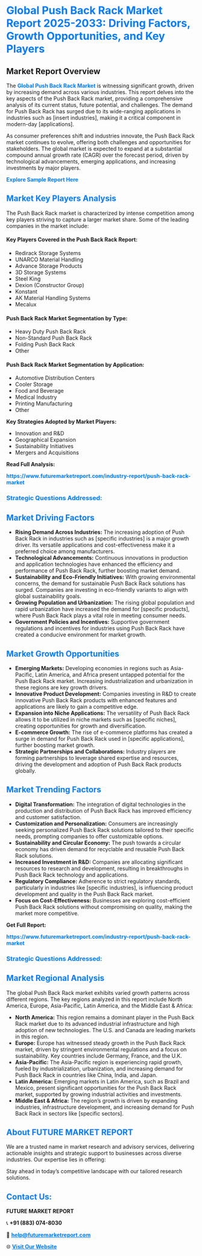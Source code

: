 <h1 style="color: #007BFF;">Global Push Back Rack Market Report 2025-2033: Driving Factors, Growth Opportunities, and Key Players</h1>

<section id="overview">
<h2>Market Report Overview</h2>
<p>The <a href="https://www.futuremarketreport.com/industry-report/push-back-rack-market" style="color: #007BFF; text-decoration: none;"><strong>Global Push Back Rack Market</strong></a> is witnessing significant growth, driven by increasing demand across various industries. This report delves into the key aspects of the Push Back Rack market, providing a comprehensive analysis of its current status, future potential, and challenges. The demand for Push Back Rack has surged due to its wide-ranging applications in industries such as [insert industries], making it a critical component in modern-day [applications].</p>
<p>As consumer preferences shift and industries innovate, the Push Back Rack market continues to evolve, offering both challenges and opportunities for stakeholders. The global market is expected to expand at a substantial compound annual growth rate (CAGR) over the forecast period, driven by technological advancements, emerging applications, and increasing investments by major players.</p>
</section>

<section id="overview">
<p><a href="https://www.futuremarketreport.com/request-sample/reportId=86799" style="color: #007BFF; text-decoration: none;"><strong>Explore Sample Report Here</strong></a></p>
</section>

<section id="key-players">
<h2 style="color: #007BFF;">Market Key Players Analysis</h2>
<p>The Push Back Rack market is characterized by intense competition among key players striving to capture a larger market share. Some of the leading companies in the market include:</p>
<h4>Key Players Covered in the Push Back Rack Report:</h4>
<ul><li>Redirack Storage Systems</li><li>UNARCO Material Handling</li><li>Advance Storage Products</li><li>3D Storage Systems</li><li>Steel King</li><li>Dexion (Constructor Group)</li><li>Konstant</li><li>AK Material Handling Systems</li><li>Mecalux</li></ul>
<h4>Push Back Rack Market Segmentation by Type:</h4>
<ul><li>Heavy Duty Push Back Rack</li><li>Non-Standard Push Back Rack</li><li>Folding Push Back Rack</li><li>Other</li></ul>

<h4>Push Back Rack Market Segmentation by Application:</h4>
<ul><li>Automotive Distribution Centers</li><li>Cooler Storage</li><li>Food and Beverage</li><li>Medical Industry</li><li>Printing Manufacturing</li><li>Other</li></ul>
<p><strong>Key Strategies Adopted by Market Players:</strong></p>
<ul>
<li>Innovation and R&D</li>
<li>Geographical Expansion</li>
<li>Sustainability Initiatives</li>
<li>Mergers and Acquisitions</li>
</ul>
</section>

<section>
<p><strong>Read Full Analysis: </strong></p><a href="https://www.futuremarketreport.com/industry-report/push-back-rack-market" style="color: #007BFF; text-decoration: none;"><strong>https://www.futuremarketreport.com/industry-report/push-back-rack-market</strong></a>
<h3 style="color: #007BFF;">Strategic Questions Addressed:</h3>
</section>

<section id="driving-factors">
<h2 style="color: #007BFF;">Market Driving Factors</h2>
<ul>
<li><strong>Rising Demand Across Industries:</strong> The increasing adoption of Push Back Rack in industries such as [specific industries] is a major growth driver. Its versatile applications and cost-effectiveness make it a preferred choice among manufacturers.</li>
<li><strong>Technological Advancements:</strong> Continuous innovations in production and application technologies have enhanced the efficiency and performance of Push Back Rack, further boosting market demand.</li>
<li><strong>Sustainability and Eco-Friendly Initiatives:</strong> With growing environmental concerns, the demand for sustainable Push Back Rack solutions has surged. Companies are investing in eco-friendly variants to align with global sustainability goals.</li>
<li><strong>Growing Population and Urbanization:</strong> The rising global population and rapid urbanization have increased the demand for [specific products], where Push Back Rack plays a vital role in meeting consumer needs.</li>
<li><strong>Government Policies and Incentives:</strong> Supportive government regulations and incentives for industries using Push Back Rack have created a conducive environment for market growth.</li>
</ul>
</section>

<section id="growth-opportunities">
<h2 style="color: #007BFF;">Market Growth Opportunities</h2>
<ul>
<li><strong>Emerging Markets:</strong> Developing economies in regions such as Asia-Pacific, Latin America, and Africa present untapped potential for the Push Back Rack market. Increasing industrialization and urbanization in these regions are key growth drivers.</li>
<li><strong>Innovative Product Development:</strong> Companies investing in R&D to create innovative Push Back Rack products with enhanced features and applications are likely to gain a competitive edge.</li>
<li><strong>Expansion into Niche Applications:</strong> The versatility of Push Back Rack allows it to be utilized in niche markets such as [specific niches], creating opportunities for growth and diversification.</li>
<li><strong>E-commerce Growth:</strong> The rise of e-commerce platforms has created a surge in demand for Push Back Rack used in [specific applications], further boosting market growth.</li>
<li><strong>Strategic Partnerships and Collaborations:</strong> Industry players are forming partnerships to leverage shared expertise and resources, driving the development and adoption of Push Back Rack products globally.</li>
</ul>
</section>

<section id="trending-factors">
<h2 style="color: #007BFF;">Market Trending Factors</h2>
<ul>
<li><strong>Digital Transformation:</strong> The integration of digital technologies in the production and distribution of Push Back Rack has improved efficiency and customer satisfaction.</li>
<li><strong>Customization and Personalization:</strong> Consumers are increasingly seeking personalized Push Back Rack solutions tailored to their specific needs, prompting companies to offer customizable options.</li>
<li><strong>Sustainability and Circular Economy:</strong> The push towards a circular economy has driven demand for recyclable and reusable Push Back Rack solutions.</li>
<li><strong>Increased Investment in R&D:</strong> Companies are allocating significant resources to research and development, resulting in breakthroughs in Push Back Rack technology and applications.</li>
<li><strong>Regulatory Compliance:</strong> Adherence to strict regulatory standards, particularly in industries like [specific industries], is influencing product development and quality in the Push Back Rack market.</li>
<li><strong>Focus on Cost-Effectiveness:</strong> Businesses are exploring cost-efficient Push Back Rack solutions without compromising on quality, making the market more competitive.</li>
</ul>
</section>

<section>
<p><strong>Get Full Report: </strong></p><a href="https://www.futuremarketreport.com/industry-report/push-back-rack-market" style="color: #007BFF; text-decoration: none;"><strong>https://www.futuremarketreport.com/industry-report/push-back-rack-market</strong></a>
<h3 style="color: #007BFF;">Strategic Questions Addressed:</h3>
</section>


<section id="regional-analysis">
<h2 style="color: #007BFF;">Market Regional Analysis</h2>
<p>The global Push Back Rack market exhibits varied growth patterns across different regions. The key regions analyzed in this report include North America, Europe, Asia-Pacific, Latin America, and the Middle East & Africa:</p>
<ul>
<li><strong>North America:</strong> This region remains a dominant player in the Push Back Rack market due to its advanced industrial infrastructure and high adoption of new technologies. The U.S. and Canada are leading markets in this region.</li>
<li><strong>Europe:</strong> Europe has witnessed steady growth in the Push Back Rack market, driven by stringent environmental regulations and a focus on sustainability. Key countries include Germany, France, and the U.K.</li>
<li><strong>Asia-Pacific:</strong> The Asia-Pacific region is experiencing rapid growth, fueled by industrialization, urbanization, and increasing demand for Push Back Rack in countries like China, India, and Japan.</li>
<li><strong>Latin America:</strong> Emerging markets in Latin America, such as Brazil and Mexico, present significant opportunities for the Push Back Rack market, supported by growing industrial activities and investments.</li>
<li><strong>Middle East & Africa:</strong> The region’s growth is driven by expanding industries, infrastructure development, and increasing demand for Push Back Rack in sectors like [specific sectors].</li>
</ul>
</section>

<footer>
<h2 style="color: #007BFF;">About FUTURE MARKET REPORT</h2>
<p>We are a trusted name in market research and advisory services, delivering actionable insights and strategic support to businesses across diverse industries. Our expertise lies in offering:</p>

<p>Stay ahead in today’s competitive landscape with our tailored research solutions.</p>

<h2 style="color: #007BFF;">Contact Us:</h2>
<p><strong>FUTURE MARKET REPORT</strong></p>
<p>📞 <strong>+91 (883) 074-8030</strong></p>
<p>📧 <strong><a href="mailto:help@futuremarketreport.com" style="color: #007BFF;">help@futuremarketreport.com</a></strong></p>
<p>🌐 <strong><a href="https://www.futuremarketreport.com/" style="color: #007BFF;">Visit Our Website</a></strong></p>
</footer>